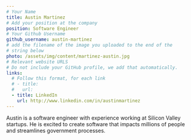 ```yaml
---
# Your Name
title: Austin Martinez
# Add your position at the company
position: Software Engineer
# Your Github Username
github_username: austin-martinez
# add the filename of the image you uploaded to the end of the
# string below
photo: /assets/img/content/martinez-austin.jpg
# Relevant website URLS
# Do not include your GitHub profile, we add that automatically.
links:
  # Follow this format, for each link
  # - title:
  #   url:
  - title: LinkedIn
    url: http://www.linkedin.com/in/austinmartinez
---
```


Austin is a software engineer with experience working at Silicon Valley startups. He is excited to create software that impacts millions of people and streamlines government processes.
